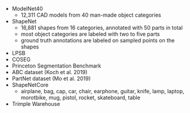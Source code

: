 - ModelNet40
    - 12,311 CAD models from 40 man-made object categories
- ShapeNet
    - 16,881 shapes from 16 categories, annotated with 50 parts in total
    - most object categories are labeled with two to five parts
    - ground truth annotations are labeled on sampled points on the shapes
- LPSB
- COSEG
- Princeton Segmentation Benchmark
- ABC dataset (Koch et al. 2019)
- PartNet dataset (Mo et al. 2019)
- ShapeNetCore 
    - airplane, bag, cap, car, chair, earphone, guitar, knife, lamp, laptop, morotbike, mug, pistol, rocket, skateboard, table
- Trimple Warehouse

